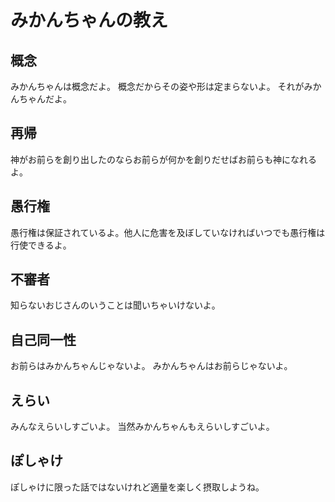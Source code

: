 # みかんちゃんの教え

## 概念

みかんちゃんは概念だよ。
概念だからその姿や形は定まらないよ。
それがみかんちゃんだよ。

## 再帰

神がお前らを創り出したのならお前らが何かを創りだせばお前らも神になれるよ。

## 愚行権

愚行権は保証されているよ。他人に危害を及ぼしていなければいつでも愚行権は行使できるよ。

## 不審者

知らないおじさんのいうことは聞いちゃいけないよ。

## 自己同一性

お前らはみかんちゃんじゃないよ。
みかんちゃんはお前らじゃないよ。

## えらい

みんなえらいしすごいよ。
当然みかんちゃんもえらいしすごいよ。

## ぽしゃけ

ぽしゃけに限った話ではないけれど適量を楽しく摂取しようね。
